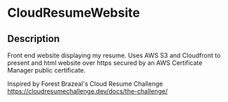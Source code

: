 # CloudResumeWebsite
## Description
Front end website displaying my resume. Uses AWS S3 and Cloudfront to present and html website over https secured by an AWS Certificate Manager public certificate.

Inspired by Forest Brazeal's Cloud Resume Challenge https://cloudresumechallenge.dev/docs/the-challenge/

